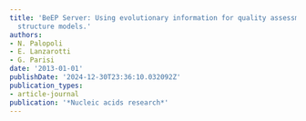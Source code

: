```yaml
---
title: 'BeEP Server: Using evolutionary information for quality assessment of protein
  structure models.'
authors:
- N. Palopoli
- E. Lanzarotti
- G. Parisi
date: '2013-01-01'
publishDate: '2024-12-30T23:36:10.032092Z'
publication_types:
- article-journal
publication: '*Nucleic acids research*'
---
```

